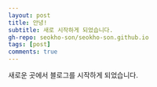 ```yaml
---
layout: post
title: 안녕!
subtitle: 새로 시작하게 되었습니다.
gh-repo: seokho-son/seokho-son.github.io
tags: [post]
comments: true
---
```


새로운 곳에서 블로그를 시작하게 되었습니다.

